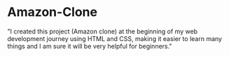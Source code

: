 # Amazon-Clone
"I created this project (Amazon clone) at the beginning of my web development journey using HTML and CSS, making it easier to learn many things and  I am sure it will be very helpful for beginners."
